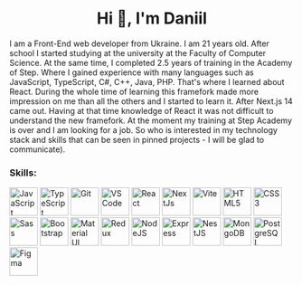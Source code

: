 <h1 align="center">Hi 👋, I'm Daniil</h1>
<p>I am a Front-End web developer from Ukraine. I am 21 years old. After school I started studying at the university at the Faculty of Computer Science. At the same time, I completed 2.5 years of training in the Academy of Step. Where I gained experience with many languages such as JavaScript, TypeScript, C#, C++, Java, PHP. That's where I learned about React. During the whole time of learning this framefork made more impression on me than all the others and I started to learn it. After Next.js 14 came out. Having at that time knowledge of React it was not difficult to understand the new framefork. At the moment my training at Step Academy is over and I am looking for a job. So who is interested in my technology stack and skills that can be seen in pinned projects - I will be glad to communicate).</p>

<h3 align="left">Skills:</h3>
<p align="left" display="flex" flex-wrap="wrap" gap="5px"> 
  <img src="https://raw.githubusercontent.com/danielcranney/readme-generator/main/public/icons/skills/javascript-colored.svg" width="50" height="50" alt="JavaScript" />
<img src="https://raw.githubusercontent.com/danielcranney/readme-generator/main/public/icons/skills/typescript-colored.svg" width="50" height="50" alt="TypeScript" />
  <img src="https://raw.githubusercontent.com/danielcranney/readme-generator/main/public/icons/skills/git-colored.svg" width="50" height="50" alt="Git" />
  <img src="https://raw.githubusercontent.com/danielcranney/readme-generator/main/public/icons/skills/visualstudiocode.svg" width="50" height="50" alt="VS Code" />
  <img src="https://raw.githubusercontent.com/danielcranney/readme-generator/main/public/icons/skills/react-colored.svg" width="50" height="50" alt="React" />
  <img src="https://raw.githubusercontent.com/danielcranney/readme-generator/main/public/icons/skills/nextjs-colored.svg" width="50" height="50" alt="NextJs" />
  <img src="https://raw.githubusercontent.com/danielcranney/readme-generator/main/public/icons/skills/vite-colored.svg" width="50" height="50" alt="Vite" />
  <img src="https://raw.githubusercontent.com/danielcranney/readme-generator/main/public/icons/skills/html5-colored.svg" width="50" height="50" alt="HTML5" />
  <img src="https://raw.githubusercontent.com/danielcranney/readme-generator/main/public/icons/skills/css3-colored.svg" width="50" height="50" alt="CSS3" />
  <img src="https://raw.githubusercontent.com/danielcranney/readme-generator/main/public/icons/skills/sass-colored.svg" width="50" height="50" alt="Sass" />
  <img src="https://raw.githubusercontent.com/danielcranney/readme-generator/main/public/icons/skills/bootstrap-colored.svg" width="50" height="50" alt="Bootstrap" />
  <img src="https://raw.githubusercontent.com/danielcranney/readme-generator/main/public/icons/skills/materialui-colored.svg" width="50" height="50" alt="Material UI" />
  <img src="https://raw.githubusercontent.com/danielcranney/readme-generator/main/public/icons/skills/redux-colored.svg" width="50" height="50" alt="Redux" />
  <img src="https://raw.githubusercontent.com/danielcranney/readme-generator/main/public/icons/skills/nodejs-colored.svg" width="50" height="50" alt="NodeJS" />
  <img src="https://raw.githubusercontent.com/danielcranney/readme-generator/main/public/icons/skills/express-colored.svg" width="50" height="50" alt="Express" />
  <img src="https://raw.githubusercontent.com/danielcranney/readme-generator/main/public/icons/skills/nestjs-colored.svg" width="50" height="50" alt="NestJS" />
  <img src="https://raw.githubusercontent.com/danielcranney/readme-generator/main/public/icons/skills/mongodb-colored.svg" width="50" height="50" alt="MongoDB" />
  <img src="https://raw.githubusercontent.com/danielcranney/readme-generator/main/public/icons/skills/postgresql-colored.svg" width="50" height="50" alt="PostgreSQL" />
  <img src="https://raw.githubusercontent.com/danielcranney/readme-generator/main/public/icons/skills/figma-colored.svg" width="50" height="50" alt="Figma" />
</p>
